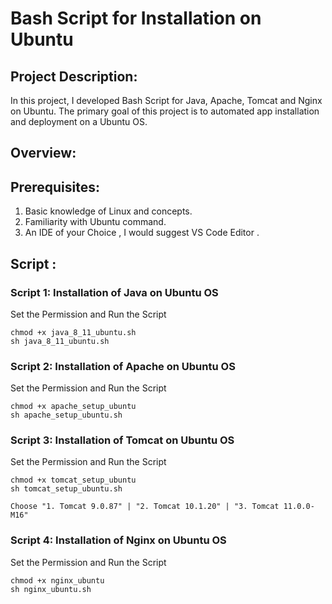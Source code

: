 #  Bash Script for Installation on Ubuntu 

## Project Description:
In this project, I developed Bash Script for Java, Apache, Tomcat and Nginx on Ubuntu. The primary goal of this project is to automated app installation and deployment on a Ubuntu OS.

## Overview:

## Prerequisites:

1. Basic knowledge of Linux and concepts.
2. Familiarity with Ubuntu command.
3. An IDE of your Choice , I would suggest VS Code Editor .

## Script :

### Script 1: Installation of Java on Ubuntu OS

Set the Permission and Run the Script 

```
chmod +x java_8_11_ubuntu.sh
sh java_8_11_ubuntu.sh
```

### Script 2: Installation of Apache on Ubuntu OS

Set the Permission and Run the Script 

```
chmod +x apache_setup_ubuntu
sh apache_setup_ubuntu.sh
```

### Script 3: Installation of Tomcat on Ubuntu OS

Set the Permission and Run the Script 

```
chmod +x tomcat_setup_ubuntu
sh tomcat_setup_ubuntu.sh
```

```
Choose "1. Tomcat 9.0.87" | "2. Tomcat 10.1.20" | "3. Tomcat 11.0.0-M16"
```

### Script 4: Installation of Nginx on Ubuntu OS

Set the Permission and Run the Script 

```
chmod +x nginx_ubuntu
sh nginx_ubuntu.sh
```